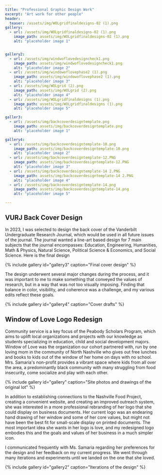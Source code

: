 ```yaml
---
title: "Professional Graphic Design Work"
excerpt: "Art work for other people"
header:
  teaser: /assets/img/WOLgridfinaldesigns-02 (1).png
gallery:
  - url: /assets/img/WOLgridfinaldesigns-02 (1).png
    image_path: assets/img/WOLgridfinaldesigns-02 (1).png
    alt: "placeholder image 1"


gallery2:
  - url: /assets/img/windwoflovedesigncheck1.png
    image_path: assets/img/windwoflovedesigncheck1.png
    alt: "placeholder image 2"
  - url: /assets/img/windowoflovephase2 (1).png
    image_path: assets/img/windowoflovephase2 (1).png
    alt: "placeholder image 3"
  - url: /assets/img/WOLgrid (2).png
    image_path: assets/img/WOLgrid (2).png
    alt: "placeholder image 4"
  - url: /assets/img/WOLgridfinaldesigns (1).png
    image_path: assets/img/WOLgridfinaldesigns (1).png
    alt: "placeholder image 5"

galler3:
  - url: /assets/img/backcoverdesigntemplate.png
    image_path: assets/img/backcoverdesigntemplate.png
    alt: "placeholder image 1"

gallery4:
  - url: /assets/img/backcoverdesigntemplate-10.png
    image_path: assets/img/backcoverdesigntemplate-10.png
    alt: "placeholder image 2"
  - url: /assets/img/backcoverdesigntemplate-12.PNG
    image_path: assets/img/backcoverdesigntemplate-12.PNG
    alt: "placeholder image 3"
  - url: /assets/img/backcoverdesigntemplate-14 2.PNG
    image_path: assets/img/backcoverdesigntemplate-14 2.PNG
    alt: "placeholder image 4"
  - url: /assets/img/backcoverdesigntemplate-14.png
    image_path: assets/img/backcoverdesigntemplate-14.png
    alt: "placeholder image 5"

---
```


## VURJ Back Cover Design

In 2023, I was selected to design the back cover of the Vanderbilt Undergraduate Research Journal, which would be used in all future issues of the journal. The journal wanted a line-art based design for 7 main subjects that the journal encompasses: Education, Engineering, Humanities, Math & Physics, Natural Science, Political Science & Economics, and Social Science. Here is the final design

{% include gallery id="gallery3" caption="Final cover design" %}

The design underwent several major changes during the process, and it was important to me to make something that conveyed the values of research, but in a way that was not too visually imposing. Finding that balance in color, visibility, and coherence was a challenge, and my various edits reflect these goals.

{% include gallery id="gallery4" caption="Cover drafts" %}


## Window of Love Logo Redesign

Community service is a key focus of the Peabody Scholars Program, which aims to uplift local organizations and projects with our knowledge as students specializing in education, child and social development majors. Window of Love was the organization our cohort partnered with, run by one loving mom in the community of North Nashville who gives out free lunches and books to kids out of the window of her home on days with no school. Mrs. Samaria's non-profit provides a vibrant space where kids from all over the area, a predominantly black community with many struggling from food insecurity, come socialize and play with each other. 

{% include gallery id="gallery" caption="Site photos and drawings of the original lot" %}

In addition to establishing connections to the Nashville Food Project, creating a convenient website, and creating an improved outreach system, she was interested in a more professional rebranding of her logo that she could display on business documents. Her current logo was an endearing hand drawing of her window and some of her core values, but might not have been the best fit for small-scale display on printed documents. The most important idea she wants in her logo is love, and my redesigned logo embodies this and the goals and values of her business in a much simpler icon.

I communicated frequently with Ms. Samaria regarding her preferences for the design and her feedback on my current progress. We went through many iterations and experiments until we landed on the one that she loved.

{% include gallery id="gallery2" caption="Iterations of the design" %}
